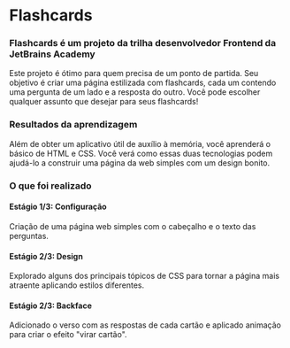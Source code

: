 # Flashcards

### Flashcards é um projeto da trilha desenvolvedor Frontend da JetBrains Academy

<p>Este projeto é ótimo para quem precisa de um ponto de partida. Seu objetivo é criar uma página estilizada com flashcards, cada um contendo uma pergunta de um lado e a resposta do outro. Você pode escolher qualquer assunto que desejar para seus flashcards!</p>

### Resultados da aprendizagem

<p>Além de obter um aplicativo útil de auxílio à memória, você aprenderá o básico de HTML e CSS. Você verá como essas duas tecnologias podem ajudá-lo a construir uma página da web simples com um design bonito.</p>

### O que foi realizado

#### Estágio 1/3: Configuração

<p>Criação de uma página web simples com o cabeçalho e o texto das perguntas.</p>

#### Estágio 2/3: Design

<p>Explorado alguns dos principais tópicos de CSS para tornar a página mais atraente aplicando estilos diferentes.</p>

#### Estágio 2/3: Backface 

<p>Adicionado o verso com as respostas de cada cartão e aplicado animação para criar o efeito "virar cartão".</p>
